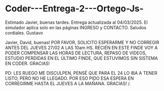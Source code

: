 # Coder---Entrega-2---Ortego-Js-
Estimado Javier, buenas tardes. Entrega actualizada al 04/03/2025.
El simulador aplica solo en las páginas INGRESO y CONTACTO.
Saludos cordiales.
Gustavo


Javier, David, buenas!
POR FAVOR, SOLICITO ESPERARME Y NO CORREGIR ANTES DEL JUEVES 27/02 A LAS 10am HS. RECIÉN EN ESTE FINDE VOY A PODER COMPENSAR LAS HORAS DE LECTURA, REPASO DE VIDEOS, ESTUDIO PERDIDAS EN EL ÚLTIMO FINDE, QUE ESTUVIMOS SIN SISTEMA EN CODER. GRACIAS!

PD: LES RUEGO ME DISCULPEN, PENSÉ QUE PARA EL 24 LO IBA A TENER LISTO, PERO NO HE LLEGADO. POR ESO PIDO ESA ESPERA EN CORREGIRME HASTA EL JUEVES A LA MAÑANA. GRACIAS!
/.

